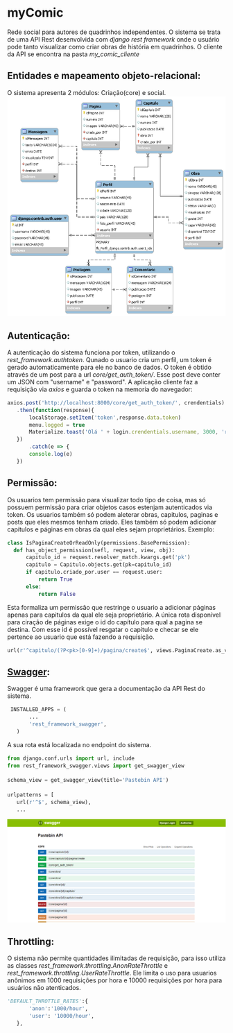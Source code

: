 # myComic
Rede social para autores de quadrinhos independentes. O sistema se trata de uma API Rest desenvolvida com *django rest framework* onde o usuário pode tanto visualizar como criar obras de história em quadrinhos.
O cliente da API se encontra na pasta *my_comic_cliente*
 ## Entidades e mapeamento objeto-relacional:
 O sistema apresenta 2 módulos: Criação(core) e social.
 ![alt text](https://github.com/FelipeRes/myComic/blob/master/docs/imagem.png)
 
 ## Autenticação:
 
 A autenticação do sistema funciona por token, utilizando o *rest_framework.authtoken*. Qunado o usuario cria um perfil, um token é gerado automaticamente para ele no banco de dados.
 O token é obtido através de um post para a url *core/get_auth_token/*. Esse post deve conter um JSON com "username" e "password".
 A aplicação cliente faz a requisição via *axios* e guarda o token na memoria do navegador:
 ```javascript
 axios.post('http://localhost:8000/core/get_auth_token/', crendentials)
	.then(function(response){
		localStorage.setItem('token',response.data.token)
		menu.logged = true
		Materialize.toast('Olá ' + login.crendentials.username, 3000, 'rounded')
	})
		.catch(e => {
		console.log(e)
	})
 ```
 
 ## Permissão:
 Os usuarios tem permissão para visualizar todo tipo de coisa, mas só possuem permissão para criar objetos casos estenjam autenticados via token.
 Os usuarios também só podem aleterar obras, capitulos, paginas e posts que eles mesmos tenham criado. Eles também só podem adicionar capítulos e páginas em obras da qual eles sejam proprietários.
 Exemplo:
  ```python
  class IsPaginaCreateOrReadOnly(permissions.BasePermission):
	def has_object_permission(sefl, request, view, obj):
		capitulo_id = request.resolver_match.kwargs.get('pk') 
		capitulo = Capitulo.objects.get(pk=capitulo_id)
		if capitulo.criado_por.user == request.user:
			return True
		else:
			return False
 ``` 
 Esta formaliza um permissão que restringe o usuario a adicionar páginas apenas para capitulos da qual ele seja proprietário.
 A única rota disponível para ciração de páginas exige o id do capítulo para qual a pagina se destina. Com esse id é possível resgatar o capitulo e checar se ele pertence ao usuario que está fazendo a requisição.
  ```python
 url(r'^capitulo/(?P<pk>[0-9]+)/pagina/create$', views.PaginaCreate.as_view(), name=views.PaginaCreate.name),
 ```
 
 ## [Swagger](https://github.com/marcgibbons/django-rest-swagger):
 Swagger é uma framework que gera a documentação da API Rest do sistema.
 ```python
  INSTALLED_APPS = (
        ...
        'rest_framework_swagger',
    )
```
A sua rota está localizada no endpoint do sistema.
 ```python
from django.conf.urls import url, include
from rest_framework_swagger.views import get_swagger_view

schema_view = get_swagger_view(title='Pastebin API')

urlpatterns = [
    url(r'^$', schema_view),
    ...
```
![alt text](https://github.com/FelipeRes/myComic/blob/master/docs/documentacao.png)
 ## Throttling:
O sistema não permite quantidades ilimitadas de requisição, para isso utiliza as classes *rest_framework.throttling.AnonRateThrottle* e *rest_framework.throttling.UserRateThrottle*. Ele limita o uso para usuarios anônimos em 1000 requisições por hora e 10000 requisições por hora para usuários não atenticados.
 ```python
 'DEFAULT_THROTTLE_RATES':{
        'anon':'1000/hour',
        'user': '10000/hour',
    },
 ```
